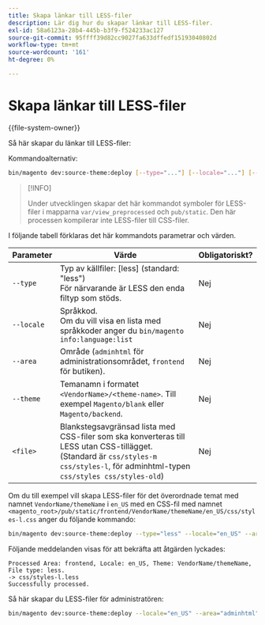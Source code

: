 ```yaml
---
title: Skapa länkar till LESS-filer
description: Lär dig hur du skapar länkar till LESS-filer.
exl-id: 58a6123a-28b4-445b-b3f9-f524233ac127
source-git-commit: 95ffff39d82cc9027fa633dffedf15193040802d
workflow-type: tm+mt
source-wordcount: '161'
ht-degree: 0%

---
```


# Skapa länkar till LESS-filer

{{file-system-owner}}

Så här skapar du länkar till LESS-filer:

Kommandoalternativ:

```bash
bin/magento dev:source-theme:deploy [--type="..."] [--locale="..."] [--area="..."] [--theme="..."] [file1] ... [fileN]
```

>[!INFO]
>
>Under utvecklingen skapar det här kommandot symboler för LESS-filer i mapparna `var/view_preprocessed` och `pub/static`. Den här processen kompilerar inte LESS-filer till CSS-filer.

I följande tabell förklaras det här kommandots parametrar och värden.

| Parameter | Värde | Obligatoriskt? |
| --------- | ----- | --------- |
| `--type` | Typ av källfiler: [less] (standard: &quot;less&quot;)<br>För närvarande är LESS den enda filtyp som stöds. | Nej |
| `--locale` | Språkkod.<br>Om du vill visa en lista med språkkoder anger du `bin/magento info:language:list` | Nej |
| `--area` | Område (`adminhtml` för administrationsområdet, `frontend` för butiken). | Nej |
| `--theme` | Temanamn i formatet `<VendorName>/<theme-name>`. Till exempel `Magento/blank` eller `Magento/backend`. | Nej |
| `<file>` | Blankstegsavgränsad lista med CSS-filer som ska konverteras till LESS utan CSS-tillägget. (Standard är `css/styles-m css/styles-l`, för adminhtml-typen `css/styles css/styles-old`) | Nej |

Om du till exempel vill skapa LESS-filer för det överordnade temat med namnet `VendorName/themeName` i `en_US` med en CSS-fil med namnet `<magento_root>/pub/static/frontend/VendorName/themeName/en_US/css/styles-l.css` anger du följande kommando:

```bash
bin/magento dev:source-theme:deploy --type="less" --locale="en_US" --area="frontend" --theme="VendorName/themeName" css/styles-l
```

Följande meddelanden visas för att bekräfta att åtgärden lyckades:

```terminal
Processed Area: frontend, Locale: en_US, Theme: VendorName/themeName, File type: less.
-> css/styles-l.less
Successfully processed.
```

Så här skapar du LESS-filer för administratören:

```bash
bin/magento dev:source-theme:deploy --locale="en_US" --area="adminhtml" --theme="Magento/backend" css/styles css/styles-old
```
